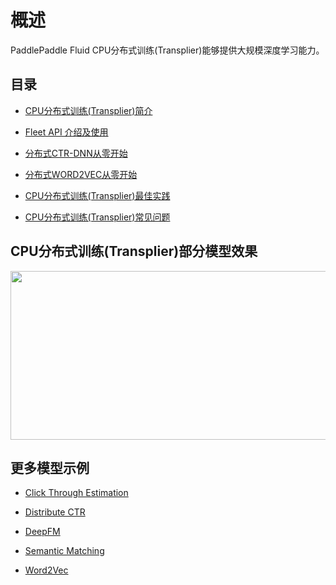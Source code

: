 
# 概述
PaddlePaddle Fluid CPU分布式训练(Transplier)能够提供大规模深度学习能力。


## 目录
- [CPU分布式训练(Transplier)简介](transpiler_cpu.md)
- [Fleet API 介绍及使用](fleet_api.md)

- [分布式CTR-DNN从零开始](https://github.com/PaddlePaddle/Fleet/blob/develop/examples/distribute_ctr/README.md)
- [分布式WORD2VEC从零开始]()

- [CPU分布式训练(Transplier)最佳实践]()
- [CPU分布式训练(Transplier)常见问题]()

## CPU分布式训练(Transplier)部分模型效果

<p align="center">
<img align="center" src="../../images/fleet_ps_benchmark_refine.png" height="270px" width="940px">
<p>


## 更多模型示例
- [Click Through Estimation](https://github.com/PaddlePaddle/Fleet/tree/develop/examples/ctr)

- [Distribute CTR](https://github.com/PaddlePaddle/Fleet/tree/develop/examples/distribute_ctr)

- [DeepFM](https://github.com/PaddlePaddle/Fleet/tree/develop/examples/deepFM)

- [Semantic Matching](https://github.com/PaddlePaddle/Fleet/tree/develop/examples/simnet_bow)

- [Word2Vec](https://github.com/PaddlePaddle/Fleet/tree/develop/examples/word2vec)
